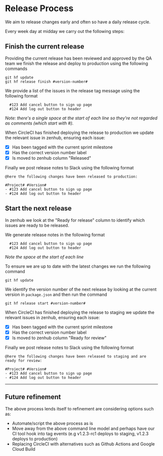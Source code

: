 # Release Process

We aim to release changes early and often so have a daily release cycle.

Every week day at midday we carry out the following steps:

## Finish the current release

Providing the current release has been reviewed and approved by the QA team we finish the release and deploy to production using the following commands 
    
```
git hf update
git hf release finish #version-number#
```

We provide a list of the issues in the release tag message using the following format
   
``` 
  #123 Add cancel button to sign up page
  #124 Add log out button to header
```

_Note: there's a single space at the start of each line so they're not regarded as comments (which start with #)._

When CircleCI has finished deploying the release to production we update the relevant issue in zenhub, ensuring each issue:
- [x] Has been tagged with the current sprint milestone
- [x] Has the correct version number label
- [x] Is moved to zenhub column "Released"

Finally we post release notes to Slack using the following format
```
@here the following changes have been released to production:

#Project# #Version#
- #123 Add cancel button to sign up page
- #124 Add log out button to header
```

## Start the next release

In zenhub we look at the "Ready for release" column to identify which issues are ready to be released.

We generate release notes in the following format
```
  #123 Add cancel button to sign up page
  #124 Add log out button to header
```
_Note the space at the start of each line_

To ensure we are up to date with the latest changes we run the following command
```
git hf update
```

We identify the version number of the next release by looking at the current version in `package.json` and then run the command
```
git hf release start #version-number#
```

When CircleCI has finished deploying the release to staging we update the relevant issues in zenhub, ensuring each issue:
- [x] Has been tagged with the current sprint milestone
- [x] Has the correct version number label
- [x] Is moved to zenhub column "Ready for review"

Finally we post release notes to Slack using the following format
```
@here the following changes have been released to staging and are ready for review:

#Project# #Version#
- #123 Add cancel button to sign up page
- #124 Add log out button to header
```

---

## Future refinement

The above process lends itself to refinement are considering options such as:

- Automate/script the above process as is
- Move away from the above command line model and perhaps have our CI tool hook into tag events (e.g v1.2.3-rc1 deploys to staging, v1.2.3 deploys to production)
- Replacing CircleCI with alternatives such as Github Actions and Google Cloud Build

